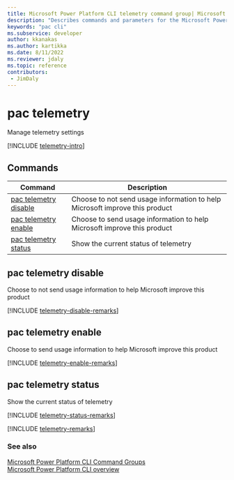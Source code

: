 ```yaml
---
title: Microsoft Power Platform CLI telemetry command group| Microsoft Docs
description: "Describes commands and parameters for the Microsoft Power Platform CLI telemetry command group."
keywords: "pac cli"
ms.subservice: developer
author: kkanakas
ms.author: kartikka
ms.date: 8/11/2022
ms.reviewer: jdaly
ms.topic: reference
contributors: 
 - JimDaly
---
```

<!-- 
Do not edit this file. 
This file is generated by a program and any changes will be overwritten when this topic is re-generated.
Use the include files to add additional content to this topic.
-->
# pac telemetry

Manage telemetry settings

[!INCLUDE [telemetry-intro](includes/telemetry-intro.md)]

## Commands

|Command|Description|
|---------|---------|
|[pac telemetry disable](#pac-telemetry-disable)|Choose to not send usage information to help Microsoft improve this product|
|[pac telemetry enable](#pac-telemetry-enable)|Choose to send usage information to help Microsoft improve this product|
|[pac telemetry status](#pac-telemetry-status)|Show the current status of telemetry|


## pac telemetry disable

Choose to not send usage information to help Microsoft improve this product

[!INCLUDE [telemetry-disable-remarks](includes/telemetry-disable-remarks.md)]

## pac telemetry enable

Choose to send usage information to help Microsoft improve this product

[!INCLUDE [telemetry-enable-remarks](includes/telemetry-enable-remarks.md)]

## pac telemetry status

Show the current status of telemetry

[!INCLUDE [telemetry-status-remarks](includes/telemetry-status-remarks.md)]

[!INCLUDE [telemetry-remarks](includes/telemetry-remarks.md)]

### See also

[Microsoft Power Platform CLI Command Groups](index.md)<br />
[Microsoft Power Platform CLI overview](../introduction.md)